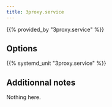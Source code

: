 ```yaml
---
title: 3proxy.service
---
```


{{% provided_by "3proxy.service" %}}

## Options

{{% systemd_unit "3proxy.service" %}}

## Additionnal notes

Nothing here.